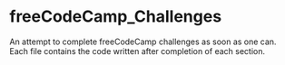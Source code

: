 # freeCodeCamp_Challenges
An attempt to complete freeCodeCamp challenges as soon as one can. Each file contains the code written after completion of each section.
